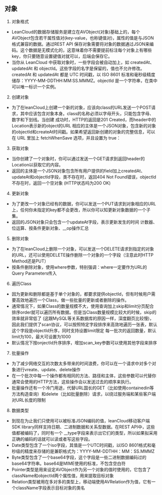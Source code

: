 ## 对象
1. 对象格式
- LeanCloud的数据存储服务是建立在AVObject(对象)基础上的，每个AVObject包含若干属性值对(key-value，也称键值对)，属性的值是与JSON格式兼容的数据。通过REST API
保存对象需要将对象的数据通过JSON来编码。这个数据是无模式化的，这意味着你不需要提前标注每个对象上有哪些key，你只要随意设置键值对就可以，后端会保存它。
- 当你从 LeanCloud 中获取对象时，一些字段会被自动加上，如 createdAt、updatedAt 和 objectId。这些字段的名字是保留的，值也不允许修改。
createdAt 和 updatedAt 都是 UTC 时间戳，以 ISO 8601 标准和毫秒级精度储存：YYYY-MM-DDTHH:MM:SS.MMMZ。objectId 是一个字符串，在类中可以唯一标识一个实例。 
2. 创建对象
- 为了在leanCloud上创建一个新的对象，应该向class的URL发送一个POST请求，其中应该包含对象本身。class的名称必须以字母开头，只能包含字母、数字和下划线。当创建
成功时，HTTP的返回是201 Created，而header中的Location表示新的object的URL
相应的主体是一个JSON对象，包含新的对象的objectId和createAt时间戳。如果希望返回新创建的对象的完整信息，可以在 URL 里加上 fetchWhenSave 选项，并且设置为 true：
3. 获取对象
- 当你创建了一个对象时，你可以通过发送一个GET请求到返回header的Location以获取它的内容。
- 返回的主体是一个JSON对象包含所有用户提供的field加上createdAt、updateAt和objectId字段，类不存在时，返回404 Not Found错误，objectId不存在时，返回一个空对象
(HTTP状态吗为200 OK)
4. 更新对象
- 为了更改一个对象已经有的数据，你可以发送一个PUT请求到对象相应的URL上，任何你未指定的key都不会更改，所以你可以知更新对象数据的一个子集。
- 返回的JSON对象只会包含一个updateAt字段，表示更新发生的时间 计数器、位运算、按条件更新对象、__op操作汇总
5. 删除对象
- 为了在leanCloud上删除一个对象，可以发送一个DELETE请求到指定的对象的URL，还可以使用DELETE操作删除一个对象的一个字段（注意此时HTTP Method还是PUT）
- 按条件删除对象，使用where参数，特别强调：where一定要作为URL的Query Parameters传入
6. 遍历Class
- 因为更新和删除都是基于单个对象的，都要求提供objectId，但有时候用户需要高效地遍历一个Class，做一些批量的更新或者删除的操作。
- 通常情况下，如果Class的数量规模不大，使用查询加上skip和limit分页配合排序order就可以遍历所有数据。但是当Class数量规模比较大的时候，skip的效率就非常低了
(这跟MySQL等关系数据库的原因一样，深度翻页比较慢)，因此我们提供了scan协议，可以按照特定字段排序来高效地遍历一张表，默认这个字段是objectId升序，同时支持设置limit限定
每一批次的返回数量，默认limit为100，最大可设置为1000
- 默认情况下按onjectId升序排序，增加scan_key参数可以使用其他字段来排序
7. 批量操作
- 为了减少网络交互的次数太多带来的时间浪费，你可以在一个请求中对多个对象进行vreate、update、delete操作
- 在一个批次中每一个操作都有相同的方法、路径和主体，这些参数可以代替你通常会使用的HTTP方法，这些操作会以发送过去的顺序来执行。
- 批量操作还有一个冷门用途，代替URL国长的GET（比如使用containedin等方法构造查询）和delete（比如批量删除）请求，以绕过服务端和某些客户端对URL长度的限制
8. 数据类型
- 到现在为止我们只使用可以被标准JSON编码的值，leanCloud移动客户端SDK library同样支持日期、二进制数据和关系型数据。在REST API中，这些值都被编码了，同时有一个
__type字段来表示出它们的类型，所以如果拟采用正确的编码的话就可以读或者写这些字段。
- Date类型包含了一个iso字段，其值是一个UTC时间戳，以ISO 8601格式和毫秒级的精度来存储的是兼职格式为：YYYY-MM-DDTHH：MM：SS.MMMZ
- Byte类型包含了一个base64字段，这个字段是一些二进制数据编码过的base64字符串。base64是MIME使用的标准，不包含空白符
- Pointer类型是用来设定AVObject作为另一个对象的值时使用的，它包含了className和objectId两个属性值，用来提取目标对象
- Relation类型被用在多对多的类型上，移动端使用AVRelation作为值，它有一个className字段表示目标对象的类名
